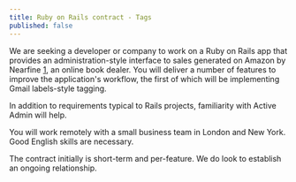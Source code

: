 ```yaml
---
title: Ruby on Rails contract - Tags
published: false
---
```

We are seeking a developer or company to work on a Ruby on Rails app that provides an administration-style interface to sales generated on Amazon by Nearfine [1], an online book dealer. You will deliver a number of features to improve the application's workflow, the first of which will be implementing Gmail labels-style tagging.

In addition to requirements typical to Rails projects, familiarity with Active Admin will help.

You will work remotely with a small business team in London and New York. Good English skills are necessary.

The contract initially is short-term and per-feature. We do look to establish an ongoing relationship.


[1]: https://nearfine.com
